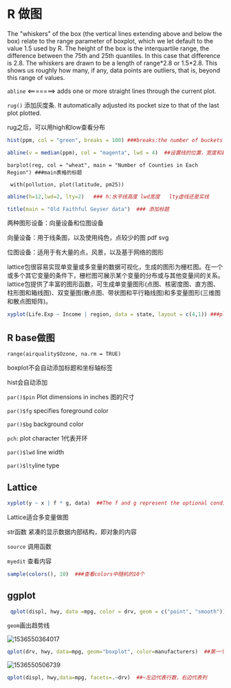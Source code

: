 # R 做图

The "whiskers" of the box (the vertical lines extending above and below the box) relate to the range
 parameter of boxplot, which we let default to the value 1.5 used by R. The height of the box is the
 interquartile range, the difference between the 75th and 25th quantiles. In this case that difference
 is 2.8. The whiskers are drawn to be a length of range\*2.8 or 1.5\*2.8. This shows us roughly how many,
 if any, data points are outliers, that is, beyond this range of values.

`abline` <=======> adds one or more straight lines through the current plot.

`rug()`  添加灰度条. It automatically adjusted its pocket size to that of the last plot plotted.

rug之后，可以用high和low查看分布

~~~R
hist(ppm, col = "green", breaks = 100) ###breaks:the number of buckets to split the data into	
~~~

~~~R
abline(v = median(ppm), col = "magenta", lwd = 4)  ##设置线的位置，宽度和颜色
~~~

~~~
barplot(reg, col = "wheat", main = "Number of Counties in Each Region") ###main表格的标题
~~~

~~~
 with(pollution, plot(latitude, pm25))
~~~

~~~R
abline(h=12,lwd=2, lty=2)   ### h:水平线高度 lwd宽度   lty虚线还是实线
~~~

~~~R
title(main = "Old Faithful Geyser data")  ### 添加标题
~~~



两种图形设备：向量设备和位图设备

向量设备：用于线条图，以及使用纯色，点较少的图 pdf svg

位图设备：适用于有大量的点，风景，以及基于网络的图形



lattice包很容易实现单变量或多变量的数据可视化，生成的图形为栅栏图。在一个或多个其它变量的条件下，栅栏图可展示某个变量的分布或与其他变量间的关系。 lattice包提供了丰富的图形函数，可生成单变量图形(点图、核密度图、直方图、柱形图和箱线图)、双变量图(散点图、带状图和平行箱线图)和多变量图形(三维图和散点图矩阵)。

~~~R
xyplot(Life.Exp ~ Income | region, data = state, layout = c(4,1)) ###plotting life expectancy as it depends on income for each region
~~~



##  R base做图

~~~
range(airquality$Ozone, na.rm = TRUE)
~~~

boxplot不会自动添加标题和坐标轴标签

hist会自动添加

`par()$pin`   Plot dimensions in inches   图的尺寸

`par()$fg` specifies foreground color

`par()$bg` background color

`pch`: plot character   1代表开环

`par()$lwd` line width

`par()$lty`line type  



##  Lattice

~~~R
xyplot(y ~ x | f * g, data)  ##The f and g represent the optional conditioning variables. The * represents interaction between them
~~~

Lattice适合多变量做图

str函数  紧凑的显示数据内部结构，即对象的内容

`source`  调用函数

`myedit`  查看内容

~~~R
sample(colors(), 10)  ###查看colors中随机的10个
~~~



## ggplot

~~~R
 qplot(displ, hwy, data =mpg, color = drv, geom = c("point", "smooth"))
~~~

`geom`画出趋势线

![1536550364017](C:\Users\feng\AppData\Local\Temp\1536550364017.png)

~~~R
qplot(drv, hwy, data=mpg, geom="boxplot", color=manufacturers)  ##第一个参数，用来切分数据  第二个参数，想要测量的数据 
~~~

![1536550506739](C:\Users\feng\AppData\Local\Temp\1536550506739.png)

~~~R
qplot(displ, hwy,data=mpg, facets=.~drv)  ##~左边代表行数，右边代表列
~~~






